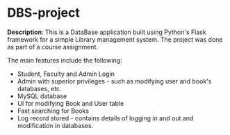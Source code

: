 # DBS-project

**Description**: This is a DataBase application built using Python's Flask framework for a simple Library management system. The project was done as part of a course assignment.

The main features include the following:
* Student, Faculty and Admin Login
* Admin with superior privileges - such as modifying user and book's databases, etc.
* MySQL database
* UI for modifying Book and User table
* Fast searching for Books 
* Log record stored - contains details of logging in and out and modification in databases.

